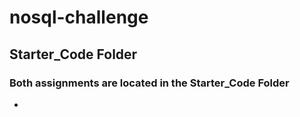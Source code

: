 # nosql-challenge

## Starter_Code Folder
### Both assignments are located in the Starter_Code Folder
- 
